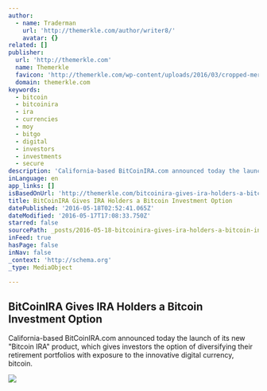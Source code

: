 ```yaml
---
author:
  - name: Traderman
    url: 'http://themerkle.com/author/writer8/'
    avatar: {}
related: []
publisher:
  url: 'http://themerkle.com'
  name: Themerkle
  favicon: 'http://themerkle.com/wp-content/uploads/2016/03/cropped-merkle-white-1-192x192.png'
  domain: themerkle.com
keywords:
  - bitcoin
  - bitcoinira
  - ira
  - currencies
  - moy
  - bitgo
  - digital
  - investors
  - investments
  - secure
description: 'California-based BitCoinIRA.com announced today the launch of its new "Bitcoin IRA" product, which gives investors the option of diversifying their retirement portfolios with exposure to the innovative digital currency, bitcoin.'
inLanguage: en
app_links: []
isBasedOnUrl: 'http://themerkle.com/bitcoinira-gives-ira-holders-a-bitcoin-investment-vehicle/'
title: BitCoinIRA Gives IRA Holders a Bitcoin Investment Option
datePublished: '2016-05-18T02:52:41.065Z'
dateModified: '2016-05-17T17:08:33.750Z'
starred: false
sourcePath: _posts/2016-05-18-bitcoinira-gives-ira-holders-a-bitcoin-investment-option.md
inFeed: true
hasPage: false
inNav: false
_context: 'http://schema.org'
_type: MediaObject

---
```

<article style=""><h1>BitCoinIRA Gives IRA Holders a Bitcoin Investment Option</h1><p>California-based BitCoinIRA.com announced today the launch of its new "Bitcoin IRA" product, which gives investors the option of diversifying their retirement portfolios with exposure to the innovative digital currency, bitcoin.</p><img src="http://themerkle.com/wp-content/uploads/2016/05/JF2oPesq.jpg" /></article>